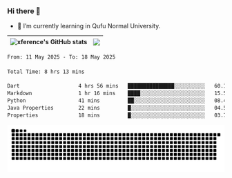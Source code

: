 ### Hi there 👋

<!--
**xference/xference** is a ✨ _special_ ✨ repository because its `README.md` (this file) appears on your GitHub profile.

Here are some ideas to get you started:

- 🔭 I’m currently working on ...

- 👯 I’m looking to collaborate on ...
- 🤔 I’m looking for help with ...
- 💬 Ask me about ...
- 📫 How to reach me: ...
- 😄 Pronouns: ...
- ⚡ Fun fact: ...
-->
- 🌱 I’m currently learning in Qufu Normal University.


| <img src="https://github-readme-stats.vercel.app/api?username=xference&show_icons=true&theme=ambient_gradient" alt="xference's GitHub stats" align="center"/> | <img src="https://github-readme-streak-stats.herokuapp.com/?user=xference"  style="zoom:100%;" align="center"/> |
| ------------------------------------------------------------ | ------------------------------------------------------------ |

<!--START_SECTION:waka-->

```txt
From: 11 May 2025 - To: 18 May 2025

Total Time: 8 hrs 13 mins

Dart                   4 hrs 56 mins   ███████████████░░░░░░░░░░   60.19 %
Markdown               1 hr 16 mins    ████░░░░░░░░░░░░░░░░░░░░░   15.54 %
Python                 41 mins         ██░░░░░░░░░░░░░░░░░░░░░░░   08.43 %
Java Properties        22 mins         █░░░░░░░░░░░░░░░░░░░░░░░░   04.56 %
Properties             18 mins         █░░░░░░░░░░░░░░░░░░░░░░░░   03.71 %
```

<!--END_SECTION:waka-->

<picture>
  <source media="(prefers-color-scheme: dark)" srcset="https://raw.githubusercontent.com/xference/xference/output/github-contribution-grid-snake-dark.svg" />
  <source media="(prefers-color-scheme: light)" srcset="https://raw.githubusercontent.com/xference/xference/output/github-contribution-grid-snake.svg" />
  <img alt="github-snake" src="https://raw.githubusercontent.com/xference/xference/output/github-contribution-grid-snake.svg" />
</picture>
